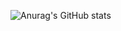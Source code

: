 ![Anurag's GitHub stats](https://github-readme-stats.vercel.app/api?username=HoangNguyen0309&count_private=true)

